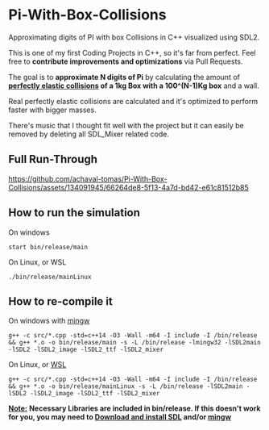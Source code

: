 # Pi-With-Box-Collisions
Approximating digits of PI with box Collisions in C++ visualized using SDL2. 

This is one of my first Coding Projects in C++, so it's far from perfect. Feel free to **contribute improvements and optimizations** via Pull Requests.

The goal is to **approximate N digits of Pi** by calculating the amount of **[perfectly elastic collisions](https://en.wikipedia.org/wiki/Elastic_collision) of a 1kg Box with a 100^(N-1)Kg box** and a wall.

Real perfectly elastic collisions are calculated and it's optimized to perform faster with bigger masses. 

There's music that I thought fit well with the project but it can easily be removed by deleting all SDL_Mixer related code.

## Full Run-Through
https://github.com/achaval-tomas/Pi-With-Box-Collisions/assets/134091945/66264de8-5f13-4a7d-bd42-e61c81512b85

## How to run the simulation
On windows
````
start bin/release/main
````
On Linux, or WSL
````
./bin/release/mainLinux
````

## How to re-compile it
On windows with [mingw](https://www.mingw-w64.org/)
````
g++ -c src/*.cpp -std=c++14 -O3 -Wall -m64 -I include -I /bin/release && g++ *.o -o bin/release/main -s -L /bin/release -lmingw32 -lSDL2main -lSDL2 -lSDL2_image -lSDL2_ttf -lSDL2_mixer
````
On Linux, or [WSL](https://learn.microsoft.com/es-es/windows/wsl/install)
````
g++ -c src/*.cpp -std=c++14 -O3 -Wall -m64 -I include -I /bin/release && g++ *.o -o bin/release/mainLinux -s -L /bin/release -lSDL2main -lSDL2 -lSDL2_image -lSDL2_ttf -lSDL2_mixer
````

<ins>**Note:**</ins> **Necessary Libraries are included in bin/release. If this doesn't work for you, you may need to [Download and install SDL](https://www.libsdl.org/) and/or [mingw](https://www.mingw-w64.org/)**
